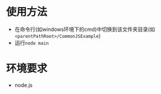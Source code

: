 # 使用方法
- 在命令行(如windows环境下的cmd)中切换到该文件夹目录(如`<parentPathRoot>/CommonJSExample`)
- 运行`node main`
# 环境要求
- node.js

